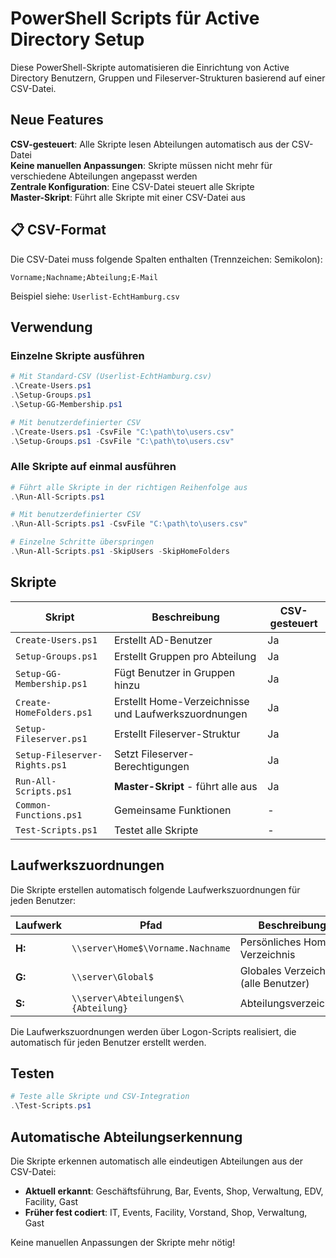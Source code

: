 # PowerShell Scripts für Active Directory Setup

Diese PowerShell-Skripte automatisieren die Einrichtung von Active Directory Benutzern, Gruppen und Fileserver-Strukturen basierend auf einer CSV-Datei.

## Neue Features

**CSV-gesteuert**: Alle Skripte lesen Abteilungen automatisch aus der CSV-Datei  
**Keine manuellen Anpassungen**: Skripte müssen nicht mehr für verschiedene Abteilungen angepasst werden  
**Zentrale Konfiguration**: Eine CSV-Datei steuert alle Skripte  
**Master-Skript**: Führt alle Skripte mit einer CSV-Datei aus  

## 📋 CSV-Format

Die CSV-Datei muss folgende Spalten enthalten (Trennzeichen: Semikolon):
```
Vorname;Nachname;Abteilung;E-Mail
```

Beispiel siehe: `Userlist-EchtHamburg.csv`

## Verwendung

### Einzelne Skripte ausführen
```powershell
# Mit Standard-CSV (Userlist-EchtHamburg.csv)
.\Create-Users.ps1
.\Setup-Groups.ps1
.\Setup-GG-Membership.ps1

# Mit benutzerdefinierter CSV
.\Create-Users.ps1 -CsvFile "C:\path\to\users.csv"
.\Setup-Groups.ps1 -CsvFile "C:\path\to\users.csv"
```

### Alle Skripte auf einmal ausführen
```powershell
# Führt alle Skripte in der richtigen Reihenfolge aus
.\Run-All-Scripts.ps1

# Mit benutzerdefinierter CSV
.\Run-All-Scripts.ps1 -CsvFile "C:\path\to\users.csv"

# Einzelne Schritte überspringen
.\Run-All-Scripts.ps1 -SkipUsers -SkipHomeFolders
```

## Skripte

| Skript | Beschreibung | CSV-gesteuert |
|--------|-------------|---------------|
| `Create-Users.ps1` | Erstellt AD-Benutzer | Ja |
| `Setup-Groups.ps1` | Erstellt Gruppen pro Abteilung | Ja |
| `Setup-GG-Membership.ps1` | Fügt Benutzer in Gruppen hinzu | Ja |
| `Create-HomeFolders.ps1` | Erstellt Home-Verzeichnisse und Laufwerkszuordnungen | Ja |
| `Setup-Fileserver.ps1` | Erstellt Fileserver-Struktur | Ja |
| `Setup-Fileserver-Rights.ps1` | Setzt Fileserver-Berechtigungen | Ja |
| `Run-All-Scripts.ps1` | **Master-Skript** - führt alle aus | Ja |
| `Common-Functions.ps1` | Gemeinsame Funktionen | - |
| `Test-Scripts.ps1` | Testet alle Skripte | - |

## Laufwerkszuordnungen

Die Skripte erstellen automatisch folgende Laufwerkszuordnungen für jeden Benutzer:

| Laufwerk | Pfad | Beschreibung |
|----------|------|--------------|
| **H:** | `\\server\Home$\Vorname.Nachname` | Persönliches Home-Verzeichnis |
| **G:** | `\\server\Global$` | Globales Verzeichnis (alle Benutzer) |
| **S:** | `\\server\Abteilungen$\{Abteilung}` | Abteilungsverzeichnis |

Die Laufwerkszuordnungen werden über Logon-Scripts realisiert, die automatisch für jeden Benutzer erstellt werden.

## Testen

```powershell
# Teste alle Skripte und CSV-Integration
.\Test-Scripts.ps1
```

## Automatische Abteilungserkennung

Die Skripte erkennen automatisch alle eindeutigen Abteilungen aus der CSV-Datei:
- **Aktuell erkannt**: Geschäftsführung, Bar, Events, Shop, Verwaltung, EDV, Facility, Gast
- **Früher fest codiert**: IT, Events, Facility, Vorstand, Shop, Verwaltung, Gast

Keine manuellen Anpassungen der Skripte mehr nötig!